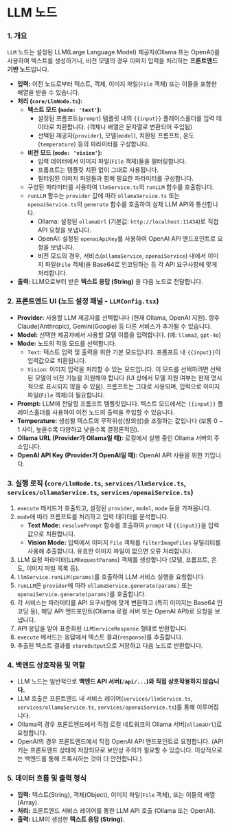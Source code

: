 # LLM 노드

### 1. 개요

`LLM` 노드는 설정된 LLM(Large Language Model) 제공자(Ollama 또는 OpenAI)를 사용하여 텍스트를 생성하거나, 비전 모델의 경우 이미지 입력을 처리하는 **프론트엔드 기반 노드**입니다.

-   **입력:** 이전 노드로부터 텍스트, 객체, 이미지 파일(`File` 객체) 또는 이들을 포함한 배열을 받을 수 있습니다.
-   **처리 (`core/LlmNode.ts`):**
    -   **텍스트 모드 (`mode: 'text'`):**
        -   설정된 프롬프트(`prompt`) 템플릿 내의 `{{input}}` 플레이스홀더를 입력 데이터로 치환합니다. (객체나 배열은 문자열로 변환되어 주입됨)
        -   선택된 제공자(`provider`), 모델(`model`), 치환된 프롬프트, 온도(`temperature`) 등의 파라미터를 구성합니다.
    -   **비전 모드 (`mode: 'vision'`):**
        -   입력 데이터에서 이미지 파일(`File` 객체)들을 필터링합니다.
        -   프롬프트는 템플릿 치환 없이 그대로 사용됩니다.
        -   필터링된 이미지 파일들과 함께 필요한 파라미터를 구성합니다.
    -   구성된 파라미터를 사용하여 `llmService.ts`의 `runLLM` 함수를 호출합니다.
    -   `runLLM` 함수는 `provider` 값에 따라 `ollamaService.ts` 또는 `openaiService.ts`의 `generate` 함수를 호출하여 실제 LLM API와 통신합니다.
        -   Ollama: 설정된 `ollamaUrl` (기본값: `http://localhost:11434`)로 직접 API 요청을 보냅니다.
        -   OpenAI: 설정된 `openaiApiKey`를 사용하여 OpenAI API 엔드포인트로 요청을 보냅니다.
        -   비전 모드의 경우, 서비스(`ollamaService`, `openaiService`) 내에서 이미지 파일(`File` 객체)을 Base64로 인코딩하는 등 각 API 요구사항에 맞게 처리합니다.
-   **출력:** LLM으로부터 받은 **텍스트 응답 (String)** 을 다음 노드로 전달합니다.

### 2. 프론트엔드 UI (노드 설정 패널 - `LLMConfig.tsx`)

-   **Provider:** 사용할 LLM 제공자를 선택합니다 (현재 Ollama, OpenAI 지원). 향후 Claude(Anthropic), Gemini(Google) 등 다른 서비스가 추가될 수 있습니다.
-   **Model:** 선택한 제공자에서 사용할 모델 이름을 입력합니다. (예: `llama3`, `gpt-4o`)
-   **Mode:** 노드의 작동 모드를 선택합니다.
    -   `Text`: 텍스트 입력 및 출력을 위한 기본 모드입니다. 프롬프트 내 `{{input}}`이 입력값으로 치환됩니다.
    -   `Vision`: 이미지 입력을 처리할 수 있는 모드입니다. 이 모드를 선택하려면 선택된 모델이 비전 기능을 지원해야 합니다 (UI 상에서 모델 지원 여부는 현재 명시적으로 표시되지 않을 수 있음). 프롬프트는 그대로 사용되며, 입력으로 이미지 파일(`File` 객체)이 필요합니다.
-   **Prompt:** LLM에 전달할 프롬프트 템플릿입니다. 텍스트 모드에서는 `{{input}}` 플레이스홀더를 사용하여 이전 노드의 출력을 주입할 수 있습니다.
-   **Temperature:** 생성될 텍스트의 무작위성(창의성)을 조절하는 값입니다 (보통 0 ~ 1 사이, 높을수록 다양하고 낮을수록 결정론적임).
-   **Ollama URL (Provider가 Ollama일 때):** 로컬에서 실행 중인 Ollama 서버의 주소입니다.
-   **OpenAI API Key (Provider가 OpenAI일 때):** OpenAI API 사용을 위한 키입니다.

### 3. 실행 로직 (`core/LlmNode.ts`, `services/llmService.ts`, `services/ollamaService.ts`, `services/openaiService.ts`)

1.  `execute` 메서드가 호출되고, 설정된 `provider`, `model`, `mode` 등을 가져옵니다.
2.  `mode`에 따라 프롬프트를 처리하고 입력 데이터를 분석합니다.
    -   **Text Mode:** `resolvePrompt` 함수를 호출하여 `prompt` 내 `{{input}}`을 입력값으로 치환합니다.
    -   **Vision Mode:** 입력에서 이미지 `File` 객체를 `filterImageFiles` 유틸리티를 사용해 추출합니다. 유효한 이미지 파일이 없으면 오류 처리합니다.
3.  LLM 요청 파라미터(`LLMRequestParams`) 객체를 생성합니다 (모델, 프롬프트, 온도, 이미지 파일 목록 등).
4.  `llmService.runLLM(params)`를 호출하여 LLM 서비스 실행을 요청합니다.
5.  `runLLM`은 `provider`에 따라 `ollamaService.generate(params)` 또는 `openaiService.generate(params)`를 호출합니다.
6.  각 서비스는 파라미터를 API 요구사항에 맞게 변환하고 (특히 이미지는 Base64 인코딩 등), 해당 API 엔드포인트(Ollama 로컬 서버 또는 OpenAI API)로 요청을 보냅니다.
7.  API 응답을 받아 표준화된 `LLMServiceResponse` 형태로 반환합니다.
8.  `execute` 메서드는 응답에서 텍스트 결과(`response`)를 추출합니다.
9.  추출된 텍스트 결과를 `storeOutput`으로 저장하고 다음 노드로 반환합니다.

### 4. 백엔드 상호작용 및 역할

-   LLM 노드는 일반적으로 **백엔드 API 서버(`/api/...`)와 직접 상호작용하지 않습니다.**
-   LLM 호출은 프론트엔드 내 서비스 레이어(`services/llmService.ts`, `services/ollamaService.ts`, `services/openaiService.ts`)를 통해 이루어집니다.
-   Ollama의 경우 프론트엔드에서 직접 로컬 네트워크의 Ollama 서버(`ollamaUrl`)로 요청합니다.
-   OpenAI의 경우 프론트엔드에서 직접 OpenAI API 엔드포인트로 요청합니다. (API 키는 프론트엔드 상태에 저장되므로 보안상 주의가 필요할 수 있습니다. 이상적으로는 백엔드를 통해 프록시하는 것이 더 안전합니다.)

### 5. 데이터 흐름 및 출력 형식

-   **입력:** 텍스트(String), 객체(Object), 이미지 파일(`File` 객체), 또는 이들의 배열(Array).
-   **처리:** 프론트엔드 서비스 레이어를 통한 LLM API 호출 (Ollama 또는 OpenAI).
-   **출력:** LLM이 생성한 **텍스트 응답 (String)**. 